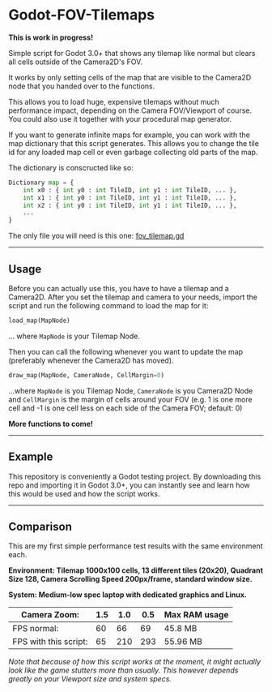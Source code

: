 # Godot-FOV-Tilemaps

**This is work in progress!**

Simple script for Godot 3.0+ that shows any tilemap like normal but clears all cells outside of the Camera2D's FOV.

It works by only setting cells of the map that are visible to the Camera2D node that you handed over to the functions.

This allows you to load huge, expensive tilemaps without much performance impact, depending on the Camera FOV/Viewport of course.
You could also use it together with your procedural map generator.

If you want to generate infinite maps for example, you can work with the map dictionary that this script generates.
This allows you to change the tile id for any loaded map cell or even garbage collecting old parts of the map.

The dictionary is conscructed like so:

```python
Dictionary map = {
    int x0 : { int y0 : int TileID, int y1 : int TileID, ... },
    int x1 : { int y0 : int TileID, int y1 : int TileID, ... },
    int x2 : { int y0 : int TileID, int y1 : int TileID, ... },
    ...
}
```

The only file you will need is this one: [fov_tilemap.gd](fov_tilemap.gd)

---

## Usage

Before you can actually use this, you have to have a tilemap and a Camera2D. After you set the tilemap and camera to your needs, import the script and run the following command to load the map for it:

```python
load_map(MapNode)
```
... where `MapNode` is your Tilemap Node.

Then you can call the following whenever you want to update the map (preferably whenever the Camera2D has moved).

```python
draw_map(MapNode, CameraNode, CellMargin=0)
```
...where `MapNode` is you Tilemap Node, `CameraNode` is you Camera2D Node and `CellMargin` is the margin of cells around your FOV (e.g. 1 is one more cell and -1 is one cell less on each side of the Camera FOV; default: 0)

**More functions to come!**

---

## Example

This repository is conveniently a Godot testing project. By downloading this repo and importing it in Godot 3.0+, you can instantly see and learn how this would be used and how the script works.

---

## Comparison

This are my first simple performance test results with the same environment each.

**Environment: Tilemap 1000x100 cells, 13 different tiles (20x20), Quadrant Size 128, Camera Scrolling Speed 200px/frame, standard window size.**

**System: Medium-low spec laptop with dedicated graphics and Linux.**

|Camera Zoom: | 1.5 |	1.0 | 0.5 | Max RAM usage |
| --- | --- | --- | --- | --- |
|FPS normal: | 60 | 66 | 69 | 45.8 MB |
|FPS with this script: | 65	| 210 | 293	| 55.96 MB |

_Note that because of how this script works at the moment, it might actually look like the game stutters more than usually. This however depends greatly on your Viewport size and system specs._
